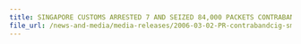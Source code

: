 ```yaml
---
title: SINGAPORE CUSTOMS ARRESTED 7 AND SEIZED 84,000 PACKETS CONTRABAND CIGARETTES – A SMUGGLING SYNDICATE SMASHED 
file_url: /news-and-media/media-releases/2006-03-02-PR-contrabandcig-smuggling.pdf
---
```

